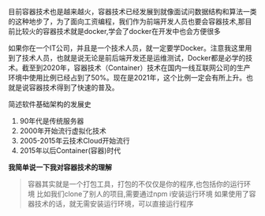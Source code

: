目前容器技术也是越来越火，容器技术已经发展到就像面试问数据结构和算法一类的这种地步了，为了面向工资编程，我们作为前端开发人员也要会容器技术,那目前比较火的容器技术就是docker,学会了docker在开发中也会方便很多

如果你在一个IT公司，并且是一个技术人员，就一定要学Docker。注意我这里用到了技术人员，也就是说无论是前后端开发还是运维测试，Docker都是必学的技术。截至到2020年，容器技术（Container）技术在国内一线互联网公司的生产环境中使用比例已经占到了50%。现在是2021年，这个比例一定会有所上升。也就是说容器技术得到了快速的普及。

简述软件基础架构的发展史
1.  90年代是传统服务器
2.  2000年开始流行虚拟化技术
3.  2005-2015年云技术Cloud开始流行
4.  2015年以后Container(容器)时代

**我简单说一下我对容器技术的理解**
> 容器其实就是一个打包工具，打包的不仅仅是你的程序,也包括你的运行环境
> 比如我们clone了别人的项目,需要通过npm i安装运行环境
> 如果使用了容器技术的话，就无需安装运行环境，可以直接运行程序